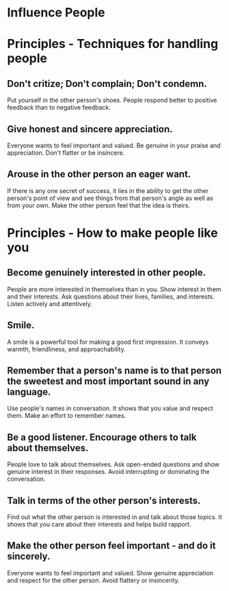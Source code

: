 # Influence People

# Principles - Techniques for handling people 

## Don't critize; Don't complain; Don't condemn.
Put yourself in the other person's shoes.
People respond better to positive feedback than to negative feedback.

## Give honest and sincere appreciation.
Everyone wants to feel important and valued.
Be genuine in your praise and appreciation.
Don't flatter or be insincere.

## Arouse in the other person an eager want.
If there is any one secret of success, it lies in the ability to get the other person's point of view 
and see things from that person's angle as well as from your own.
Make the other person feel that the idea is theirs.


# Principles - How to make people like you


## Become genuinely interested in other people.
People are more interested in themselves than in you.
Show interest in them and their interests.
Ask questions about their lives, families, and interests.
Listen actively and attentively.

## Smile.
A smile is a powerful tool for making a good first impression.
It conveys warmth, friendliness, and approachability.

## Remember that a person's name is to that person the sweetest and most important sound in any language.
Use people's names in conversation.
It shows that you value and respect them.
Make an effort to remember names.

## Be a good listener. Encourage others to talk about themselves.
People love to talk about themselves.
Ask open-ended questions and show genuine interest in their responses.
Avoid interrupting or dominating the conversation.

## Talk in terms of the other person's interests.
Find out what the other person is interested in and talk about those topics.
It shows that you care about their interests and helps build rapport.

## Make the other person feel important - and do it sincerely.
Everyone wants to feel important and valued.
Show genuine appreciation and respect for the other person.
Avoid flattery or insincerity.



